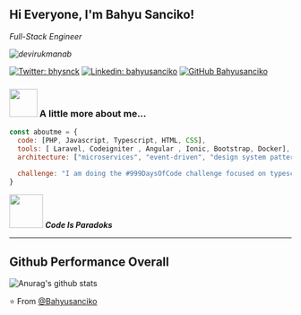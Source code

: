 <h2> Hi Everyone, I'm Bahyu Sanciko!</h2>
<p><em> Full-Stack Engineer <p align="left"> <img src="https://komarev.com/ghpvc/?username=bahyusanciko&label=Profile%20views&color=0e75b6&style=flat" alt="devirukmanab" /> </p>

</em></p>

[![Twitter: bhysnck](https://img.shields.io/twitter/follow/bhysnck?style=social)](https://twitter.com/bhysnck)
[![Linkedin: bahyusanciko](https://img.shields.io/badge/-bahyusanciko-blue?style=flat-square&logo=Linkedin&logoColor=white&link=https://www.linkedin.com/in/bahyu-sanciko/)](https://www.linkedin.com/in/bahyu-sanciko/)
[![GitHub Bahyusanciko](https://img.shields.io/github/followers/bahyusanciko?label=follow&style=social)](https://github.com/bahyusanciko)

### <img src="https://img.icons8.com/material-two-tone/344/about.png" width="50"> A little more about me...  

```javascript
const aboutme = {
  code: [PHP, Javascript, Typescript, HTML, CSS],
  tools: [ Laravel, Codeigniter , Angular , Ionic, Bootstrap, Docker],
  architecture: ["microservices", "event-driven", "design system pattern", "spaghetti code"],
  
  challenge: "I am doing the #999DaysOfCode challenge focused on typescript"
}
```

<img src="https://img.icons8.com/ios-glyphs/344/developer.png" width="60"> <em><b>Code Is Paradoks</b></em>

---

## Github Performance Overall
![Anurag's github stats](https://github-readme-stats.vercel.app/api?username=bahyusanciko&show_icons=true&theme=nord)

⭐️ From [@Bahyusanciko](https://github.com/bahyusanciko)
